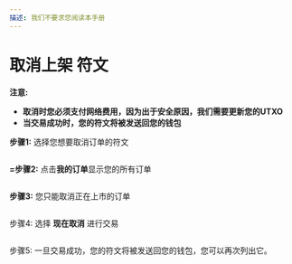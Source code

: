 ```yaml
---
描述: 我们不要求您阅读本手册
---
```


# 取消上架 符文

**注意:**

* **取消时您必须支付网络费用，因为出于安全原因，我们需要更新您的UTXO**
* **当交易成功时，您的符文将被发送回您的钱包**

**步骤1:** 选择您想要取消订单的符文

<figure><img src="../.gitbook/assets/image%20(4).png" alt=""><figcaption></figcaption></figure>

**=步骤2:** 点击**我的订单**显示您的所有订单

<figure><img src="../.gitbook/assets/image%20(5).png" alt=""><figcaption></figcaption></figure>

**步骤3:** 您只能取消正在上市的订单

<figure><img src="../.gitbook/assets/image%20(6).png" alt=""><figcaption></figcaption></figure>

步骤4: 选择 **现在取消** 进行交易

<figure><img src="../.gitbook/assets/image%20(7).png" alt=""><figcaption></figcaption></figure>

步骤5: 一旦交易成功，您的符文将被发送回您的钱包，您可以再次列出它。

<figure><img src="../.gitbook/assets/image%20(9).png" alt=""><figcaption></figcaption></figure>
